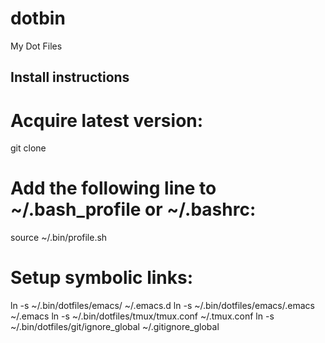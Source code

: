dotbin
======

My Dot Files

Install instructions
--------------------
# Acquire latest version:
git clone 
# Add the following line to ~/.bash_profile or ~/.bashrc:
source ~/.bin/profile.sh
# Setup symbolic links:
ln -s ~/.bin/dotfiles/emacs/ ~/.emacs.d
ln -s ~/.bin/dotfiles/emacs/.emacs ~/.emacs
ln -s ~/.bin/dotfiles/tmux/tmux.conf ~/.tmux.conf
ln -s ~/.bin/dotfiles/git/ignore_global ~/.gitignore_global
